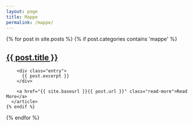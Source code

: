```yaml
---
layout: page
title: Mappe
permalink: /mappe/
---
```


<div class="posts">
  {% for post in site.posts %}
    {% if post.categories contains 'mappe' %}
      <article class="post">
        <h1 style="word-break: break-word;"><a href="{{ site.baseurl }}{{ post.url }}">{{ post.title }}</a></h1>

        <div class="entry">
          {{ post.excerpt }}
        </div>

        <a href="{{ site.baseurl }}{{ post.url }}" class="read-more">Read More</a>
      </article>
    {% endif %}
  {% endfor %}
</div>
